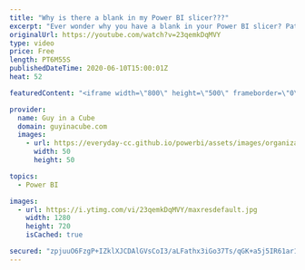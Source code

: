 ```yaml
---
title: "Why is there a blank in my Power BI slicer???"
excerpt: "Ever wonder why you have a blank in your Power BI slicer? Patrick shows you what is going on and how to fix it!  Download sample: https://guyinacu.be/blankslicersample  📢 Become a member: https://guyinacu.be/membership   *******************  Want to take your Power BI skills to the next level? We have"
originalUrl: https://youtube.com/watch?v=23qemkDqMVY
type: video
price: Free
length: PT6M55S
publishedDateTime: 2020-06-10T15:00:01Z
heat: 52

featuredContent: "<iframe width=\"800\" height=\"500\" frameborder=\"0\" src=\"https://www.youtube.com/embed/23qemkDqMVY\" allow=\"accelerometer; autoplay; encrypted-media; gyroscope; picture-in-picture\" allowfullscreen></iframe>"

provider:
  name: Guy in a Cube
  domain: guyinacube.com
  images:
    - url: https://everyday-cc.github.io/powerbi/assets/images/organizations/guyinacube.com-50x50.jpg
      width: 50
      height: 50

topics:
  - Power BI

images:
  - url: https://i.ytimg.com/vi/23qemkDqMVY/maxresdefault.jpg
    width: 1280
    height: 720
    isCached: true

secured: "zpjuuO6FzgP+IZklXJCDAlGVsCoI3/aLFathx3iGo37Ts/qGK+a5j5IR61ar1OM0ziZC5WAxFCamwaC548xNIz1UKpsRotibk74nozLBBNGq9PL2w5AljdAvH4mc7b8X1MYPwLAGSk7j/q0Pnv+F3fiO5WZOFcOx21WE4SAe1P4oXOU6z4WtuD7RemjzZUHTtN6WSZ8L1sPCfRZoTjEKePjubWsvvd/HcKq/TNohKKG2VzMNQITsYmG9/36rP043IbgVVZsp/uPWC3jQAA3q4kwrepLYdb6b3KI6VSwiswZ9QBLVoA7jw98iwV6B1ZWOeRRzGXfocVw2bUdFXdZtAp5Ow+6jvkZ5ikdF2GJjUFxYP3ncfoOLdvsfl44rMxU3aj1ccaGvp/WoSi1obcD00+N2kbRFklieu2e+pOjNKd4=;yEZ1yOQfUALcDRmo9cCihg=="
---
```


